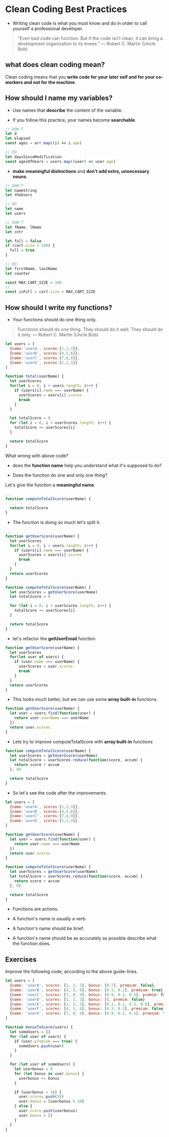 # Clean Coding Best Practices

* Writing clean code is what you must know and do in order to call yourself a professional developer.

> “Even bad code can function. But if the code isn’t clean, it can bring a development organization to its knees.” — Robert C. Martin (Uncle Bob)

## what does clean coding mean?

Clean coding means that you **write code for your later self and for your co-workers and not for the machine**.

## How should I name my variables?

* Use names that **describe** the content of the variable.

* If you follow this practice, your names become **searchable**.

```javascript
// DON'T
let d
let elapsed
const ages = arr.map((i) => i.age)

// DO
let daysSinceModification
const agesOfUsers = users.map((user) => user.age)
```

* **make meaningful distinctions** and **don't add extra, unnecessary nouns**.

```javascript
// DON'T
let nameString
let theUsers

// DO
let name
let users

// DON'T
let fName, lName
let cntr

let full = false
if (cart.size > 100) {
  full = true
}

// DO
let firstName, lastName
let counter

const MAX_CART_SIZE = 100
// ...
const isFull = cart.size > MAX_CART_SIZE
```

## How should I write my functions?

* Your functions should do one thing only.

> Functions should do one thing. They should do it well. They should do it only. — Robert C. Martin (Uncle Bob)

```javascript
let users = [
  {name:'userA', scores:[1,2,3]},
  {name:'userB', scores:[4,5,6]},
  {name:'userC', scores:[7,8,9]},
  {name:'userD', scores:[1,2,3]}
]

function total(userName) {
  let userScores
  for(let i = 0; i < users.length; i++) {
    if (users[i].name === userName) {
      userScores = users[i].scores
      break
    }
  }

  let totalScore = 0
  for (let i = 0; i < userScores.length; i++) {
    totalScore += userScores[i]
  }

  return totalScore
}
```

What wrong with above code?

* does the **function name** help you understand what it's supposed to do?

* Does the function do one and only one thing?

Let's give the function a **meaningful name**.

```javascript
...
function computeTotalScore(userName) {
  ...
  return totalScore
}
```

* The function is doing so much let's split it.

```javascript
...
function getUserScore(userName) {
  let userScores
  for(let i = 0; i < users.length; i++) {
    if (users[i].name === userName) {
      userScores = users[i].scores
      break
    }
  }
  return userScores
}

function computeTotalScore(userName) {
  let userScores = getUserScore(userName)
  let totalScore = 0

  for (let i = 0; i < userScores.length; i++) {
    totalScore += userScores[i]
  }

  return totalScore
}
```

* let's refactor the **getUserEmail** function

```javascript
function getUserScore(userName) {
  let userScores
  for(let user of users) {
    if (user.name === userName) {
      userScores = user.scores
      break
    }
  }
  return userScores
}
```

* This looks much better, but we can use some **array built-in** functions.

```javascript
function getUserScore(userName) {
  let user = users.find(function(user) {
    return user.userName === userName
  })
  return user.scores
}
```

* Lets try to improve computeTotalScore with **array built-in** functions

```javascript
function computeTotalScore(userName) {
  let userScores = getUserScore(userName)
  let totalScore = userScores.reduce(function(score, accum) {
    return score + accum
  }, 0)

  return totalScore
}
```

* So let's see the code after the improvements.

```javascript
let users = [
  {name:'userA', scores:[1,2,3]},
  {name:'userB', scores:[4,5,6]},
  {name:'userC', scores:[7,8,9]},
  {name:'userD', scores:[1,2,3]}
]

function getUserScore(userName) {
  let user = users.find(function(user) {
    return user.name === userName
  })
  return user.scores
}

function computeTotalScore(userName) {
  let userScores = getUserScore(userName)
  let totalScore = userScores.reduce(function(score, accum) {
    return score + accum
  }, 0)

  return totalScore
}
```

* Functions are actions.

* A function's name is usually a verb.

* A function's name should be brief.

* A function's name should be as accurately as possible describe what the function does.

## Exercises

Improve the following code, according to the above guide-lines.

```javascript
let users = [
  {name: 'userA', scores: [1, 2, 3], bonus: [0.7], premium: false},
  {name: 'userB', scores: [4, 5, 6], bonus: [0.3, 0.2], premium: true},
  {name: 'userC', scores: [7, 8, 9], bonus: [0.9, 0.2, 0.5], premim: false},
  {name: 'userD', scores: [1, 2, 3], bonus: [], premim: false}
  {name: 'userE', scores: [1, 2, 3], bonus: [0.1, 0.1, 0.5, 0.8], premium: true},
  {name: 'userF', scores: [4, 5, 6], bonus: [0.3, 0.2], premium: false},
  {name: 'userG', scores: [7, 8, 9], bonus: [0.9, 0.2, 0.5], premium: true}
]

function bonusToScore(users) {
  let someUsers = []
  for (let user of users) {
    if (user.premium === true) {
      someUsers.push(user)
    }
  }

  for (let user of someUsers) {
    let userbonus = 0
    for (let bonus in user.bonus) {
      userbonus += bonus
    }

    if (userbonus > 10) {
      user.scores.push(10)
      user.bonus = [userbonus % 10]
    } else {
      user.score.push(userbonus)
      user.bonus = []
    }
  }
}
```
